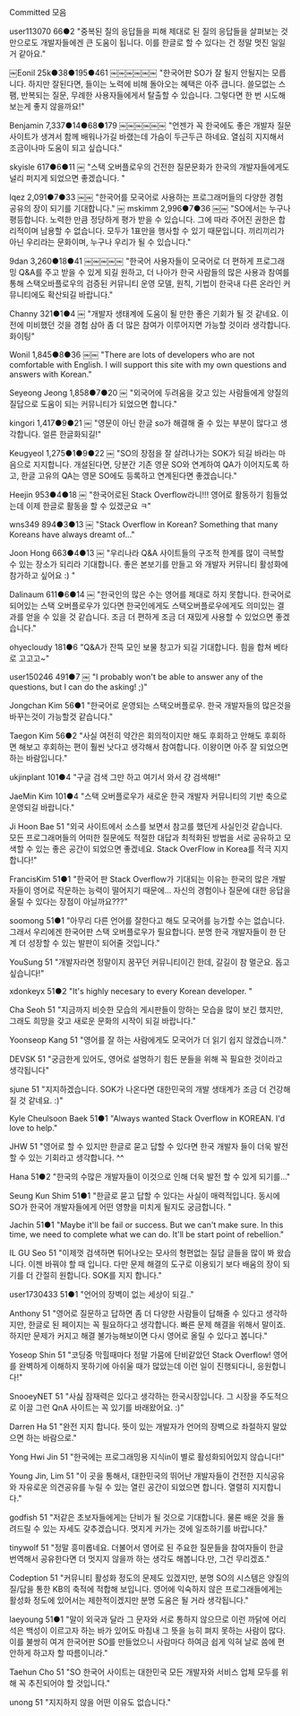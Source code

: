 Committed 모음

user113070 
66●2
"중복된 질의 응답들을 피해 제대로 된 질의 응답들을 살펴보는 것만으로도 개발자들에겐 큰 도움이 됩니다. 이를 한글로 할 수 있다는 건 정말 멋진 일일 거 같아요."

￼Eonil 
25k●38●195●461
￼￼￼￼￼￼
"한국어판 SO가 잘 될지 안될지는 모릅니다. 하지만 잘된다면, 들이는 노력에 비해 돌아오는 혜택은 아주 큽니다. 쓸모없는 스팸, 반복되는 질문, 무례한 사용자들에게서 탈출할 수 있습니다. 그렇다면 한 번 시도해보는게 좋지 않을까요!"

Benjamin 
7,337●14●68●179
￼￼￼￼￼￼
"언젠가 꼭 한국에도 좋은 개발자 질문 사이트가 생겨서 함께 배워나가길 바랬는데 가슴이 두근두근 하네요. 열심히 지지해서 조금이나마 도움이 되고 싶습니다."

skyisle 
617●6●11
￼
"스택 오버플로우의 건전한 질문문화가 한국의 개발자들에게도 널리 퍼지게 되었으면 좋겠습니다. "

lqez 
2,091●7●33
￼￼
"한국어를 모국어로 사용하는 프로그래머들의 다양한 경험 공유의 장이 되기를 기대합니다."
￼
mskimm 
2,996●7●36
￼￼
"SO에서는 누구나 평등합니다. 노력한 만큼 정당하게 평가 받을 수 있습니다. 그에 따라 주어진 권한은 합리적이며 남용할 수 없습니다. 모두가 1표만을 행사할 수 있기 때문입니다. 끼리끼리가 아닌 우리라는 문화이며, 누구나 우리가 될 수 있습니다."

9dan 
3,260●18●41
￼￼￼￼￼
"한국어 사용자들이 모국어로 더 편하게 프로그래밍 Q&A를 주고 받을 수 있게 되길 원하고, 더 나아가 한국 사람들의 많은 사용과 참여를 통해 스택오바플로우의 검증된 커뮤니티 운영 모델, 원칙, 기법이 한국내 다른 온라인 커뮤니티에도 확산되길 바랍니다."

Channy 
321●1●4
￼
"개발자 생태계에 도움이 될 만한 좋은 기회가 될 것 같네요. 이전에 미비했던 것을 경험 삼아 좀 더 많은 참여가 이루어지면 가능할 것이라 생각합니다. 화이팅"

Wonil 
1,845●8●36
￼￼
"There are lots of developers who are not comfortable with English. I will support this site with my own questions and answers with Korean."

Seyeong Jeong 
1,858●7●20
￼
"외국어에 두려움을 갖고 있는 사람들에게 양질의 질답으로 도움이 되는 커뮤니티가 되었으면 합니다."

kingori 
1,417●9●21
￼
"영문이 아닌 한글 so가 해결해 줄 수 있는 부분이 많다고 생각합니다. 얼른 한글화되길!"

Keugyeol 
1,275●1●9●22
￼
"SO의 장점을 잘 살려나가는 SOK가 되길 바라는 마음으로 지지합니다. 개설된다면, 당분간 기존 영문 SO와 연계하여 QA가 이어지도록 하고, 한글 고유의 QA는 영문 SO에도 등록하고 연계된다면 좋겠습니다."

Heejin 
953●4●18
￼
"한국어로된 Stack Overflow라니!!! 영어로 활동하기 힘들었는데 이제 한글로 활동을 할 수 있겠군요 ㅋ"

wns349 
894●3●13
￼
"Stack Overflow in Korean? Something that many Koreans have always dreamt of..."

Joon Hong 
663●4●13
￼
"우리나라 Q&A 사이트들의 구조적 한계를 많이 극복할 수 있는 장소가 되리라 기대합니다. 좋은 본보기를 만들고 와 개발자 커뮤니티 활성화에 참가하고 싶어요 :) "

Dalinaum 
611●6●14
￼
"한국인의 많은 수는 영어를 제대로 하지 못합니다. 한국어로 되어있는 스택 오버플로우가 있다면 한국인에게도 스택오버플로우에게도 의미있는 결과를 얻을 수 있을 것 같습니다. 조금 더 편하게 조금 더 재밌게 사용할 수 있었으면 좋겠습니다."

ohyecloudy 
181●6
"Q&A가 잔뜩 모인 보물 창고가 되길 기대합니다. 힘을 합쳐 베타로 고고고~"

user150246 
491●7
￼
"I probably won't be able to answer any of the questions, but I can do the asking! ;)"

Jongchan Kim 
56●1
"한국어로 운영되는 스택오버플로우. 한국 개발자들의 많은것을 바꾸는것이 가능할것 같습니다."

Taegon Kim 
56●2
"사실 여전히 약간은 회의적이지만 해도 후회하고 안해도 후회하면 해보고 후회하는 편이 훨씬 낫다고 생각해서 참여합니다. 이왕이면 아주 잘 되었으면 하는 바람입니다."

ukjinplant 
101●4
"구글 검색 그만 하고 여기서 와서 걍 검색해!"

JaeMin Kim 
101●4
"스택 오버플로우가 새로운 한국 개발자 커뮤니티의 기반 축으로 운영되길 바랍니다."

Ji Hoon Bae 
51
"외국 사이트에서 소스를 보면서 참고를 했던게 사실인것 같습니다. 모든 프로그래머들의 어떠한 질문에도 적절한 대답과 최적화된 방법을 서로 공유하고 모색할 수 있는 좋은 공간이 되었으면 좋겠네요. Stack OverFlow in Korea를 적극 지지합니다!"

FrancisKim 
51●1
"한국어 판 Stack Overflow가 기대되는 이유는 한국의 많은 개발자들이 영어로 작문하는 능력이 떨어지기 때문에... 자신의 경험이나 질문에 대한 응답을 올릴 수 있다는 장점이 아닐까요???"

soomong 
51●1
"아무리 다른 언어를 잘한다고 해도 모국어를 능가할 수는 없습니다. 그래서 우리에겐 한국어판 스택 오버플로우가 필요합니다. 분명 한국 개발자들이 한 단계 더 성장할 수 있는 발판이 되어줄 것입니다."

YouSung 
51
"개발자라면 정말이지 꿈꾸던 커뮤니티이긴 한데, 갈길이 참 멀군요. 돕고 싶습니다!"

xdonkeyx 
51●2
"It's highly necesary to every Korean developer. "

Cha Seoh 
51
"지금까지 비슷한 모습의 게시판들이 망하는 모습을 많이 보긴 했지만, 그래도 희망을 갖고 새로운 문화의 시작이 되길 바랍니다."

Yoonseop Kang 
51
"영어를 잘 하는 사람에게도 모국어가 더 읽기 쉽지 않겠습니까."

DEVSK 
51
"궁금한게 있어도, 영어로 설명하기 힘든 분들을 위해 꼭 필요한 것이라고 생각됩니다"

sjune 
51
"지지하겠습니다. SOK가 나온다면 대한민국의 개발 생태계가 조금 더 건강해질 것 같네요. :)"

Kyle Cheulsoon Baek 
51●1
"Always wanted Stack Overflow in KOREAN. I'd love to help."

JHW 
51
"영어로 할 수 있지만 한글로 묻고 답할 수 있다면 한국 개발자 들이 더욱 발전할 수 있는 기회라고 생각합니다. ^^

Hana 
51●2
"한국의 수많은 개발자들이 이것으로 인해 더욱 발전 할 수 있게 되기를..."

Seung Kun Shim 
51●1
"한글로 묻고 답할 수 있다는 사실이 매력적입니다. 동시에 SO가 한국어 개발자들에게 어떤 영향을 미치게 될지도 궁금합니다. "

Jachin 
51●1
"Maybe it'll be fail or success. But we can't make sure. In this time, we need to complete what we can do. It'll be start point of rebellion."

IL GU Seo 
51
"이제껏 검색하면 튀어나오는 모사의 형편없는 질답 글들을 많이 봐 왔습니다. 이젠 바꿔야 할 때 입니다. 다만 문제 해결의 도구로 이용되기 보다 배움의 장이 되기를 더 간절히 원합니다. SOK를 지지 합니다."

user1730433 
51●1
"언어의 장벽이 없는 세상이 되길.."

Anthony 
51
"영어로 질문하고 답하면 좀 더 다양한 사람들이 답해줄 수 있다고 생각하지만, 한글로 된 페이지는 꼭 필요하다고 생각합니다. 빠른 문제 해결을 위해서 말이죠. 하지만 문제가 커지고 해결 불가능해보이면 다시 영어로 올릴 수 있다고 봅니다."

Yoseop Shin 
51
"코딩중 막힐때마다 정말 가뭄에 단비같았던 Stack Overflow! 영어를 완벽하게 이해하지 못하기에 아쉬울 때가 많았는데 이런 일이 진행되다니, 응원합니다!"

SnooeyNET 
51
"사싪 잠재력은 있다고 생각하는 한국시장입니다. 그 시장을 주도적으로 이끌 그런 QnA 사이트는 꼭 있기를 바래왔어요. :)"

Darren Ha 
51
"완전 지지 합니다. 뜻이 있는 개발자가 언어의 장벽으로 좌절하지 말았으면 하는 바람으로."

Yong Hwi Jin 
51
"한국에는 프로그래밍용 지식in이 별로 활성화되어있지 않습니다!"

Young Jin, Lim 
51
"이 곳을 통해서, 대한민국의 뛰어난 개발자들이 건전한 지식공유와 자유로운 의견공유를 누릴 수 있는 열린 공간이 되었으면 합니다. 열렬히 지지합니다."

godfish 
51
"저같은 초보자들에게는 단비가 될 것으로 기대합니다. 물론 배운 것을 돌려드릴 수 있는 자세도 갖추겠습니다. 멋지게 커가는 것에 일조하기를 바랍니다."

tinywolf 
51
"정말 흥미롭네요. 더불어서 영어로 된 주요한 질문들을 참여자들이 한글 번역해서 공유한다면 더 멋지지 않을까 하는 생각도 해봅니다.만, 그건 무리겠죠."

Codeption 
51
"커뮤니티 활성화 정도의 문제도 있겠지만, 분명 SO의 시스템은 양질의 질/답을 통한 KB의 축적에 적합해 보입니다. 영어에 익숙하지 않은 프로그래들에게는 활성화 정도에 있어서는 제한적이겠지만 분명 도움은 될 거라 생각됩니다."

laeyoung 
51●1
"말이 외국과 달라 그 문자와 서로 통하지 않으므로 이런 까닭에 어리석은 백성이 이르고자 하는 바가 있어도 마침내 그 뜻을 능히 펴지 못하는 사람이 많다. 이를 불쌍히 여겨 한국어판 SO를 만들었으니 사람마다 하여금 쉽게 익혀 날로 씀에 편안하게 하고자 할 따름이니라."

Taehun Cho 
51
"SO 한국어 사이트는 대한민국 모든 개발자와 서비스 업체 모두를 위해 꼭 추진되어야 할 것입니다."

unong 
51
"지지하지 않을 어떤 이유도 없습니다."